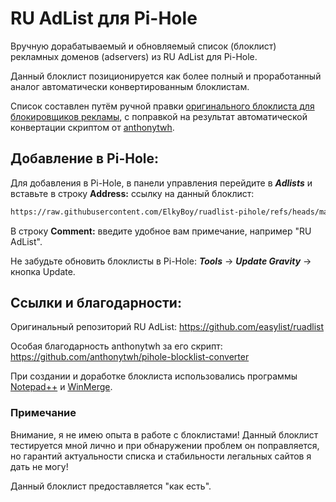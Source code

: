 # RU AdList для Pi-Hole
Вручную дорабатываемый и обновляемый список (блоклист) рекламных доменов (adservers) из RU AdList для Pi-Hole.

Данный блоклист позиционируется как более полный и проработанный аналог автоматически конвертированным блоклистам.

Список составлен путём ручной правки [оригинального блоклиста для блокировщиков рекламы](https://raw.githubusercontent.com/easylist/ruadlist/refs/heads/master/advblock/adservers.txt), с поправкой на результат автоматической конвертации скриптом от [anthonytwh](https://github.com/anthonytwh/pihole-blocklist-converter).

## Добавление в Pi-Hole:
Для добавления в Pi-Hole, в панели управления перейдите в _**Adlists**_ и вставьте в строку **Address:** ссылку на данный блоклист:

```bash
https://raw.githubusercontent.com/ElkyBoy/ruadlist-pihole/refs/heads/main/adservers_pihole.txt
```

В строку **Comment:** введите удобное вам примечание, например "RU AdList".

Не забудьте обновить блоклисты в Pi-Hole: _**Tools**_ -> _**Update Gravity**_ -> кнопка Update.

## Ссылки и благодарности:
Оригинальный репозиторий RU AdList: https://github.com/easylist/ruadlist

Особая благодарность anthonytwh за его скрипт: https://github.com/anthonytwh/pihole-blocklist-converter

При создании и доработке блоклиста использовались программы [Notepad++](https://github.com/notepad-plus-plus/notepad-plus-plus) и [WinMerge](https://github.com/WinMerge/winmerge).

### Примечание
Внимание, я не имею опыта в работе с блоклистами! Данный блоклист тестируется мной лично и при обнаружении проблем он поправляется, но гарантий актуальности списка и стабильности легальных сайтов я дать не могу!

Данный блоклист предоставляется "как есть".
